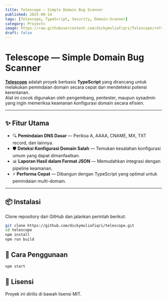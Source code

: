 ```yaml
---
title: Telescope — Simple Domain Bug Scanner
published: 2025-08-14
tags: [Telescope, TypeScript, Security, Domain-Scanner]
category: Projects
image: https://raw.githubusercontent.com/dickymuliafiqri/Telescope/refs/heads/main/assets/0.0.7.png
draft: false
---
```


# Telescope — Simple Domain Bug Scanner

[**Telescope**](https://github.com/dickymuliafiqri/Telescope) adalah proyek berbasis **TypeScript** yang dirancang untuk melakukan pemindaian domain secara cepat dan mendeteksi potensi kerentanan.  
Alat ini cocok digunakan oleh pengembang, pentester, maupun sysadmin yang ingin memeriksa keamanan konfigurasi domain secara efisien.

---

## ✨ Fitur Utama
- 🔍 **Pemindaian DNS Dasar** — Periksa A, AAAA, CNAME, MX, TXT record, dan lainnya.
- 🛡 **Deteksi Konfigurasi Domain Salah** — Temukan kesalahan konfigurasi umum yang dapat dimanfaatkan.
- 📊 **Laporan Hasil dalam Format JSON** — Memudahkan integrasi dengan pipeline keamanan.
- ⚡ **Performa Cepat** — Dibangun dengan TypeScript yang optimal untuk pemindaian multi-domain.

---

## 📦 Instalasi
Clone repository dari GitHub dan jalankan perintah berikut:

```bash
git clone https://github.com/dickymuliafiqri/telescope.git
cd telescope
npm install
npm run build
```

## 🚀 Cara Penggunaan
```bash
npm start
```

## 📄 Lisensi

Proyek ini dirilis di bawah lisensi MIT.